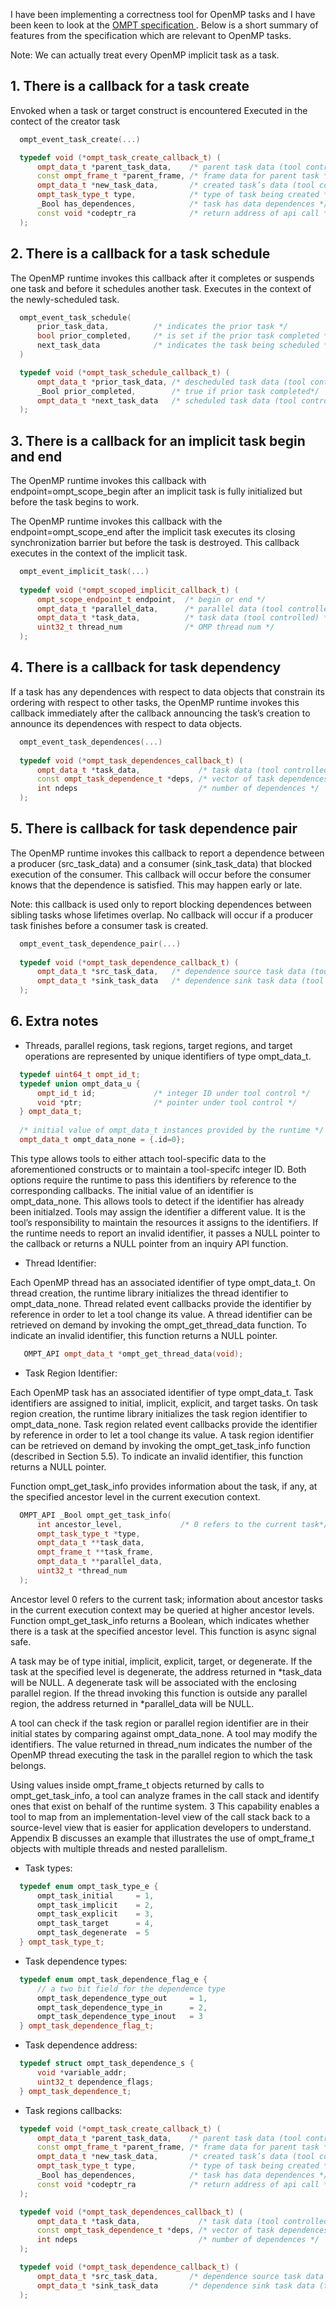 I have been implementing a correctness tool for OpenMP tasks and I have 
been keen to look at the  [OMPT specification
](https://github.com/OpenMPToolsInterface/OMPT-Technical-Report/blob/master/ompt-tr.pdf). 
Below is a short summary of features from the specification which are relevant 
to OpenMP tasks.

Note: We can actually treat every OpenMP implicit task as a task.

## 1. There is a callback for a task create 
 Envoked when a task or target construct is encountered
 Executed in the contect of the creator task

```cpp
  ompt_event_task_create(...)

  typedef void (*ompt_task_create_callback_t) (
      ompt_data_t *parent_task_data,    /* parent task data (tool controlled) */
      const ompt_frame_t *parent_frame, /* frame data for parent task */
      ompt_data_t *new_task_data,       /* created task’s data (tool controlled) */
      ompt_task_type_t type,            /* type of task being created */
      _Bool has_dependences,            /* task has data dependences */
      const void *codeptr_ra            /* return address of api call */
  );
```

## 2. There is a callback for a task schedule
  The OpenMP runtime invokes this callback after it completes 
  or suspends one task and before it schedules another task. 
  Executes in the context of the newly-scheduled task.

```cpp
  ompt_event_task_schedule(
      prior_task_data,          /* indicates the prior task */
      bool prior_completed,     /* is set if the prior task completed */
      next_task_data            /* indicates the task being scheduled */
  )

  typedef void (*ompt_task_schedule_callback_t) (
      ompt_data_t *prior_task_data, /* descheduled task data (tool controlled) */
      _Bool prior_completed,        /* true if prior task completed*/
      ompt_data_t *next_task_data   /* scheduled task data (tool controlled) */
  );
```

## 3. There is a callback for an implicit task begin and end
  The OpenMP runtime invokes this callback with endpoint=ompt_scope_begin
  after an implicit task is fully initialized but before the task begins 
  to work. 
  
  The OpenMP runtime invokes this callback with the endpoint=ompt_scope_end 
  after the implicit task executes its closing synchronization barrier but
  before the task is destroyed. This callback executes in the context of 
  the implicit task.
  
```cpp
  ompt_event_implicit_task(...)
  
  typedef void (*ompt_scoped_implicit_callback_t) (
      ompt_scope_endpoint_t endpoint,  /* begin or end */
      ompt_data_t *parallel_data,      /* parallel data (tool controlled) */
      ompt_data_t *task_data,          /* task data (tool controlled) */
      uint32_t thread_num              /* OMP thread num */
  );
```

## 4. There is a callback for task dependency
   If a task has any dependences with respect to data objects that constrain 
   its ordering with respect to other tasks, the OpenMP runtime invokes this 
   callback immediately after the callback announcing the task’s creation to 
   announce its dependences with respect to data objects.
   
```cpp
  ompt_event_task_dependences(...)
 
  typedef void (*ompt_task_dependences_callback_t) (
      ompt_data_t *task_data,             /* task data (tool controlled) */
      const ompt_task_dependence_t *deps, /* vector of task dependences */
      int ndeps                           /* number of dependences */
  );
```

## 5. There is callback for task dependence pair

The OpenMP runtime invokes this callback to report a dependence between 
a producer (src_task_data) and a consumer (sink_task_data) that blocked 
execution of the consumer. This callback will occur before the consumer 
knows that the dependence is satisfied. This may happen early or late. 

Note: this callback is used only to report blocking dependences between 
sibling tasks whose lifetimes overlap. No callback will occur if a 
producer task finishes before a consumer task is created.

```cpp
  ompt_event_task_dependence_pair(...)
  
  typedef void (*ompt_task_dependence_callback_t) (
      ompt_data_t *src_task_data,   /* dependence source task data (tool controlled) */
      ompt_data_t *sink_task_data   /* dependence sink task data (tool controlled) */
  );
```

## 6. Extra notes
* Threads, parallel regions, task regions, target regions, and target 
operations are represented by unique identifiers of type ompt_data_t.

```cpp
  typedef uint64_t ompt_id_t;
  typedef union ompt_data_u {
      ompt_id_t id;             /* integer ID under tool control */
      void *ptr;                /* pointer under tool control */
  } ompt_data_t;
  
  /* initial value of ompt_data_t instances provided by the runtime */
  ompt_data_t ompt_data_none = {.id=0}; 
```

This type allows tools to either attach tool-specific data to the 
aforementioned constructs or to maintain a tool-specifc integer ID. 
Both options require the runtime to pass this identifiers by reference 
to the corresponding callbacks. The initial value of an identifier 
is ompt_data_none. This allows tools to detect if the identifier has 
already been initialzed. Tools may assign the identifier a different value.
It is the tool’s responsibility to maintain the resources it assigns to 
the identifiers. If the runtime needs to report an invalid identifier, 
it passes a NULL pointer to the callback or returns a NULL pointer from 
an inquiry API function.

* Thread Identifier:

Each OpenMP thread has an associated identifier of type ompt_data_t. On 
thread creation, the runtime library initializes the thread identifier 
to ompt_data_none. Thread related event callbacks provide the identifier 
by reference in order to let a tool change its value. A thread identifier 
can be retrieved on demand by invoking the ompt_get_thread_data function. 
To indicate an invalid identifier, this function returns a NULL pointer.
```cpp
   OMPT_API ompt_data_t *ompt_get_thread_data(void);
```

* Task Region Identifier:

Each OpenMP task has an associated identifier of type ompt_data_t. Task 
identifiers are assigned to initial, implicit, explicit, and target tasks. 
On task region creation, the runtime library initializes the task region
identifier to ompt_data_none. Task region related event callbacks provide 
the identifier by reference in order to let a tool change its value. A 
task region identifier can be retrieved on demand by invoking the 
ompt_get_task_info function (described in Section 5.5). To indicate an 
invalid identifier, this function returns a NULL pointer.

Function ompt_get_task_info provides information about the task, if any, 
at the specified ancestor level in the current execution context.

```cpp
  OMPT_API _Bool ompt_get_task_info(
      int ancestor_level,             /* 0 refers to the current task*/
      ompt_task_type_t *type,
      ompt_data_t **task_data,
      ompt_frame_t **task_frame,
      ompt_data_t **parallel_data,
      uint32_t *thread_num
  );
```

Ancestor level 0 refers to the current task; information about ancestor
tasks in the current execution context may be queried at higher ancestor 
levels. Function ompt_get_task_info returns a Boolean, which indicates
whether there is a task at the specified ancestor level. This function 
is async signal safe.

A task may be of type initial, implicit, explicit, target, or degenerate. 
If the task at the specified level is degenerate, the address returned in 
*task_data will be NULL. A degenerate task will be associated with the 
enclosing parallel region. If the thread invoking this function is outside 
any parallel region, the address returned in *parallel_data will be NULL. 

A tool can check if the task region or parallel region identifier are in 
their initial states by comparing against ompt_data_none. A tool may modify 
the identifiers. The value returned in thread_num indicates the number of 
the OpenMP thread executing the task in the parallel region to which the 
task belongs. 

Using values inside ompt_frame_t objects returned by calls to 
ompt_get_task_info, a tool can analyze frames in the call stack and identify 
ones that exist on behalf of the runtime system. 3 This capability enables a 
tool to map from an implementation-level view of the call stack back to a 
source-level view that is easier for application developers to understand. 
Appendix B discusses an example that illustrates the use of ompt_frame_t 
objects with multiple threads and nested parallelism.

* Task types:
```cpp
  typedef enum ompt_task_type_e {
      ompt_task_initial     = 1, 
      ompt_task_implicit    = 2,
      ompt_task_explicit    = 3,
      ompt_task_target      = 4,
      ompt_task_degenerate  = 5
  } ompt_task_type_t;
```

* Task dependence types:
```cpp
  typedef enum ompt_task_dependence_flag_e {
      // a two bit field for the dependence type
      ompt_task_dependence_type_out     = 1,
      ompt_task_dependence_type_in      = 2,
      ompt_task_dependence_type_inout   = 3
  } ompt_task_dependence_flag_t;
```

* Task dependence address:
```cpp
  typedef struct ompt_task_dependence_s {
      void *variable_addr;
      uint32_t dependence_flags;
  } ompt_task_dependence_t;
```

* Task regions callbacks:
```cpp
  typedef void (*ompt_task_create_callback_t) (
      ompt_data_t *parent_task_data,    /* parent task data (tool controlled) */
      const ompt_frame_t *parent_frame, /* frame data for parent task */
      ompt_data_t *new_task_data,       /* created task’s data (tool controlled) */
      ompt_task_type_t type,            /* type of task being created */
      _Bool has_dependences,            /* task has data dependences */
      const void *codeptr_ra            /* return address of api call */
  );

  typedef void (*ompt_task_dependences_callback_t) (
      ompt_data_t *task_data,             /* task data (tool controlled) */
      const ompt_task_dependence_t *deps, /* vector of task dependences */
      int ndeps                           /* number of dependences */
  );

  typedef void (*ompt_task_dependence_callback_t) (
      ompt_data_t *src_task_data,       /* dependence source task data (tool controlled) */
      ompt_data_t *sink_task_data       /* dependence sink task data (tool controlled) */
  );
```
